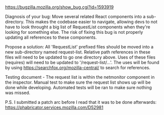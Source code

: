 https://bugzilla.mozilla.org/show_bug.cgi?id=1593919

Diagnosis of your bug: Move several related React components into a sub-directory. This makes the codebase easier to navigate, allowing devs to not have to look throught a big list of RequestList components when they're looking for something else. The risk of fixing this bug is not properly updating all references to these components.

Propose a  solution: All 'RequestList' prefixed files should be moved into a new sub-directory named request-list. Relative path references in these files will need to be updated to go one directory above. Uses of these files (requires) will need to be updated to '/request-list/...'. The uses will be found by using https://searchfox.org/mozilla-central/ to search for references.

Testing document - The request list is within the netmonitor component in the inspector. Manual test to make sure the request list shows up will be done while developing. Automated tests will be ran to make sure nothing was missed.

P.S. I submitted a patch arc before I read that it was to be done afterwards: https://phabricator.services.mozilla.com/D52981
